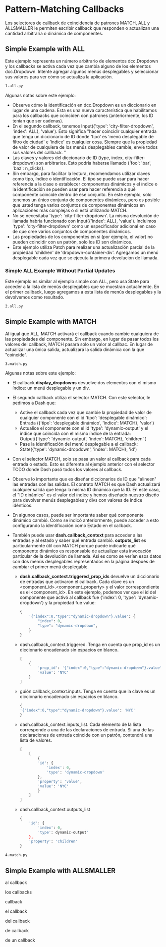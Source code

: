 # Pattern-Matching Callbacks

Los selectores de callback de coincidencia de patrones MATCH, ALL y ALLSMALLER le permiten escribir callback que responden o actualizan una cantidad arbitraria o dinámica de componentes.

## Simple Example with ALL

Este ejemplo representa un número arbitrario de elementos dcc.Dropdown y los callbacks se activa cada vez que cambia alguno de los elementos dcc.Dropdown. Intente agregar algunos menús desplegables y seleccionar sus valores para ver cómo se actualiza la aplicación.

```bash
1.all.py
```

Algunas notas sobre este ejemplo:

- Observe cómo la identificación en dcc.Dropdown es un diccionario en lugar de una cadena. Esta es una nueva característica que habilitamos para los callbacks que coinciden con patrones (anteriormente, los ID tenían que ser cadenas).
- En el segundo callback, tenemos Input({'type': 'city-filter-dropdown', 'index': ALL}, 'value'). Esto significa "hacer coincidir cualquier entrada que tenga un diccionario de ID donde 'tipo' es 'menú desplegable de filtro de ciudad' e 'índice' es cualquier cosa. Siempre que la propiedad de valor de cualquiera de los menús desplegables cambie, envíe todos sus valores del callback. "
- Las claves y valores del diccionario de ID (type, index, city-filter-dropdown) son arbitrarios. Esto podría haberse llamado {'foo': 'bar', 'baz': n_clicks}.
- Sin embargo, para facilitar la lectura, recomendamos utilizar claves como tipo, índice o identificación. El tipo se puede usar para hacer referencia a la clase o establecer componentes dinámicos y el índice o la identificación se pueden usar para hacer referencia a qué componente coincide dentro de ese conjunto. En este ejemplo, solo tenemos un único conjunto de componentes dinámicos, pero es posible que usted tenga varios conjuntos de componentes dinámicos en aplicaciones más complejas o si está utilizando MATCH.
- No se necesitaba 'type': 'city-filter-dropdown'. La misma devolución de llamada habría funcionado con Input({'index': ALL}, 'value'). Incluimos 'type': 'city-filter-dropdown' como un especificador adicional en caso de que cree varios conjuntos de componentes dinámicos.
- Las propiedades de los componentes en sí (por ejemplo, el valor) no pueden coincidir con un patrón, solo los ID son dinámicos.
- Este ejemplo utiliza Patch para realizar una actualización parcial de la propiedad 'children' de 'dropdown-container-div'. Agregamos un menú desplegable cada vez que se ejecuta la primera devolución de llamada.

### Simple ALL Example Without Partial Updates

Este ejemplo es similar al ejemplo simple con ALL, pero usa State para acceder a la lista de menús desplegables que se muestran actualmente. En el primer callback, luego agregamos a esta lista de menús desplegables y la devolvemos como resultado.

```bash
2.all.py
```

## Simple Example with MATCH

Al igual que ALL, MATCH activará el callback cuando cambie cualquiera de las propiedades del componente. Sin embargo, en lugar de pasar todos los valores del callback, MATCH pasará solo un valor al callbac. En lugar de actualizar una única salida, actualizará la salida dinámica con la que "coincide".

```bash
3.match.py
```

Algunas notas sobre este ejemplo:

- El callback **display_dropdowns** devuelve dos elementos con el mismo índice: un menú desplegable y un div.
- El segundo callback utiliza el selector MATCH. Con este selector, le pedimos a Dash que:
    - Active el callback cada vez que cambie la propiedad de valor de cualquier componente con el id 'tipo': 'desplegable dinámico': Entrada ({'tipo': 'desplegable dinámico', 'índice': MATCH}, 'valor')
    - Actualice el componente con el id 'type': 'dynamic-output' y el índice que coincida con el mismo índice de la entrada: Output({'type': 'dynamic-output', 'index': MATCH}, 'children' )
    - Pase la identificación del menú desplegable a el callback: State({'type': 'dynamic-dropdown', 'index': MATCH}, 'id')
- Con el selector MATCH, solo se pasa un valor al callback para cada entrada o estado. Esto es diferente al ejemplo anterior con el selector TODO donde Dash pasó todos los valores al callback.
- Observe lo importante que es diseñar diccionarios de ID que "alineen" las entradas con las salidas. El contrato MATCH es que Dash actualizará cualquier salida que tenga la misma ID dinámica que la ID. En este caso, el "ID dinámico" es el valor del índice y hemos diseñado nuestro diseño para devolver menús desplegables y divs con valores de índice idénticos.
- En algunos casos, puede ser importante saber qué componente dinámico cambió. Como se indicó anteriormente, puede acceder a esto configurando la identificación como Estado en el callback.
- También puede usar **dash.callback_context** para acceder a las entradas y al estado y saber qué entrada cambió. **outputs_list** es particularmente útil con MATCH porque puede indicarle qué componente dinámico es responsable de actualizar esta invocación particular de la devolución de llamada. Así es como se verían esos datos con dos menús desplegables representados en la página después de cambiar el primer menú desplegable.
    
    - **dash.callback_context.triggered_prop_ids** devuelve un diccionario de entradas que activaron el callback. Cada clave es un <component_id>.<component_property> y el valor correspondiente es el <component_id>. En este ejemplo, podemos ver que el id del componente que activó al callback fue {'index': 0, 'type': 'dynamic-dropdown'} y la propiedad fue value:

        ```python
        {
            '{"index":0,"type":"dynamic-dropdown"}.value': {
                "index": 0,
                "type": "dynamic-dropdown",
            }
        }
        ```
    
    - dash.callback_context.triggered. Tenga en cuenta que prop_id es un diccionario encadenado sin espacios en blanco.

        ```python
        [
            {
                'prop_id': '{"index":0,"type":"dynamic-dropdown"}.value',
                'value': 'NYC'
            }
        ]
        ```

    - guión.callback_context.inputs. Tenga en cuenta que la clave es un diccionario encadenado sin espacios en blanco.

        ```python
        {
        '{"index":0,"type":"dynamic-dropdown"}.value': 'NYC'
        }
        ```

    - dash.callback_context.inputs_list. Cada elemento de la lista corresponde a una de las declaraciones de entrada. Si una de las declaraciones de entrada coincide con un patrón, contendrá una lista de valores.

        ```python
        [
            [
                {
                'id': {
                    'index': 0,
                    'type': 'dynamic-dropdown'
                },
                'property': 'value',
                'value': 'NYC'
                }
            ]
        ]
        ```

    - dash.callback_context.outputs_list

        ```python
        {
            'id': {
                'index': 0,
                'type': dynamic-output'
            },
            'property': 'children'
        }
        ```
    
```bash
4.match.py
```

## Simple Example with ALLSMALLER









al callback

los callbacks

callback

el callback

del callback

de callback

de un callback